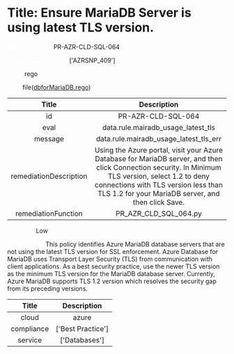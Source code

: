 



# Title: Ensure MariaDB Server is using latest TLS version.


***<font color="white">Master Test Id:</font>*** PR-AZR-CLD-SQL-064

***<font color="white">Master Snapshot Id:</font>*** ['AZRSNP_409']

***<font color="white">type:</font>*** rego

***<font color="white">rule:</font>*** file([dbforMariaDB.rego])  
  
  
  
  

|Title|Description|
| :---: | :---: |
|id|PR-AZR-CLD-SQL-064|
|eval|data.rule.mairadb_usage_latest_tls|
|message|data.rule.mairadb_usage_latest_tls_err|
|remediationDescription|Using the Azure portal, visit your Azure Database for MariaDB server, and then click Connection security. In Minimum TLS version, select 1.2 to deny connections with TLS version less than TLS 1.2 for your MariaDB server, and then click Save.|
|remediationFunction|PR_AZR_CLD_SQL_064.py|


***<font color="white">Severity:</font>*** Low

***<font color="white">Description:</font>*** This policy identifies Azure MariaDB database servers that are not using the latest TLS version for SSL enforcement. Azure Database for MariaDB uses Transport Layer Security (TLS) from communication with client applications. As a best security practice, use the newer TLS version as the minimum TLS version for the MariaDB database server. Currently, Azure MariaDB supports TLS 1.2 version which resolves the security gap from its preceding versions.  
  
  

|Title|Description|
| :---: | :---: |
|cloud|azure|
|compliance|['Best Practice']|
|service|['Databases']|



[dbforMariaDB.rego]: https://github.com/prancer-io/prancer-compliance-test/tree/master/azure/cloud/dbforMariaDB.rego

